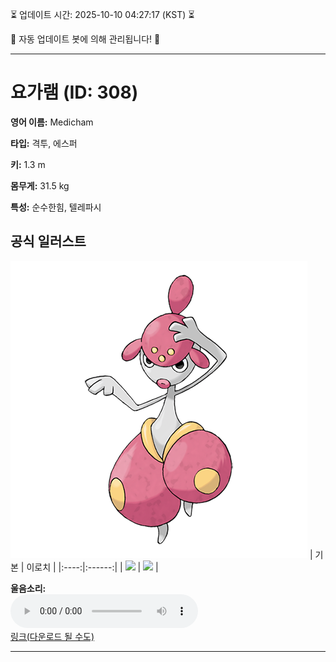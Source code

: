 
⏳ 업데이트 시간: 2025-10-10 04:27:17 (KST) ⏳

🤖 자동 업데이트 봇에 의해 관리됩니다! 🤖

---

# 요가램 (ID: 308)
**영어 이름:** Medicham

**타입:** 격투, 에스퍼

**키:** 1.3 m

**몸무게:** 31.5 kg

**특성:** 순수한힘, 텔레파시

## 공식 일러스트
![](https://raw.githubusercontent.com/PokeAPI/sprites/master/sprites/pokemon/other/official-artwork/308.png)
| 기본 | 이로치 |
|:----:|:------:|
| <img src="http://play.pokemonshowdown.com/sprites/ani/medicham.gif" width="200"> | <img src="http://play.pokemonshowdown.com/sprites/ani-shiny/medicham.gif" width="200"> |

**울음소리:**<br><audio controls src="https://raw.githubusercontent.com/PokeAPI/cries/main/cries/pokemon/latest/308.ogg"></audio><br> [링크(다운로드 될 수도)](https://raw.githubusercontent.com/PokeAPI/cries/main/cries/pokemon/latest/308.ogg)


---
